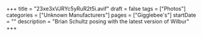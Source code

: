 +++
title = "23xe3xVJRYc5yRuR2t5i.avif"
draft = false
tags = ["Photos"]
categories = ["Unknown Manufacturers"]
pages = ["Gigglebee's"]
startDate = ""
description = "Brian Schultz posing with the latest version of Wilbur"
+++
